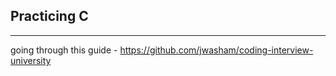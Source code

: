 ## Practicing C
***
going through this guide - https://github.com/jwasham/coding-interview-university

